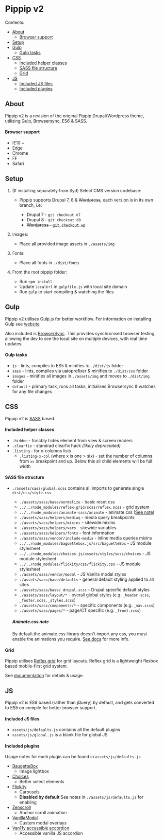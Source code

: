 # Pippip v2

Contents:

- [About](#About)
  - [Browser support](#browser-support)
- [Setup](#setup)
- [Gulp](#Gulp)
  - [Gulp tasks](#Gulp-tasks)
- [CSS](#css)
  - [Included helper classes](#included-helper-classes)
  - [SASS file structure](#sass-file-structure)
  - [Grid](#grid)
- [JS](#js)
  - [Included JS files](#included-js-files)
  - [Included plugins](#included-plugins)

## About

Pippip v2 is a revision of the original Pippip Drupal/Wordpress theme, utilising Gulp, Browsersync, ES6 & SASS.

#### Browser support

- IE10 +
- Edge
- Chrome
- FF
- Safari

## Setup

1. (If installing separately from Syd) Select CMS version codebase:

   - Pippip supports Drupal 7, 8 & ~~Wordpress~~, each version is in its own branch, i.e:

     - Drupal 7 - `git checkout d7`
     - Drupal 8 - `git checkout d8`
     - ~~Wordpress - `git checkout wp`~~

1. Images:

   - Place all provided image assets in `./assets/img`

1. Fonts:

   - Place all fonts in `./dist/fonts`

1. From the root pippip folder:

   - Run `npm install`
   - Update `localUrl` in `gulpfile.js` with local site domain
   - Run `gulp` to start compiling & watching the files

## Gulp

Pippip v2 utilises Gulp.js for better workflow. For information on installing Gulp see [website](https://gulpjs.com/)

Also included is [BrowserSync](https://browsersync.io/). This provides synchronised browser testing, allowing the dev to see the local site on multiple devices, with real time updates.

#### Gulp tasks

- `js` - lints, compiles to ES5 & minifies to `./dist/js` folder
- `sass` - lints, compiles via uatoprefixer & minifies to `./dist/css` folder
- `images` - minifies all images in `./assets/img` and moves to `./dist/img` folder
- `default` - primary task, runs all tasks, initialises Browsersync & watches for any file changes

## CSS

Pippip v2 is [SASS](https://sass-lang.com) based.

#### Included helper classes

- `.hidden` - foricbly hides element from view & screen readers
- `.clearfix` - standrad clearfix hack _(likely depreciated)_
- `.listing` - for x-columns lists
  - `.listing-x-col` (where x is one > six) - set the number of columns from `xs` breakpoint and up. Below this all child elements will be full width

#### SASS file structure

- `./assets/sass/global.scss` contains all imports to generate single `dist/css/style.css`

  - `./assets/sass/base/normalize` - basic reset css
  - `../../node_modules/reflex-grid/scss/reflex.scss` - grid system
  - `../../node_modules/animate-sass/animate` - animate.css ([See note](#animate.css-note))
  - `./assets/sass/helpers/mediaq` - media query breakpoints
  - `./assets/sass/helpers/mixins` - sitewide mixins
  - `./assets/sass/helpers/vars` - sitewide variables
  - `./assets/sass/helpers/fonts` - font information
  - `./assets/sass/vendor/include-media` - Inline media queries mixins
  - `../../node_modules/baguettebox.js/src/baguetteBox` - JS module stylesheet
  - `../../node_modules/choices.js/assets/styles/scss/choices` - JS module stylesheet
  - `../../node_modules/flickity/css/flickity.css` - JS module stylesheet
  - `./assets/sass/vendor/modal` - JS Vanilla modal styles
  - `./assets/sass/base/defaults` - general default styling applied to all sites
  - `./assets/sass/base/_drupal.scss` - Drupal specific default styles
  - `./assets/sass/layout/*` - overall global styles (e.g. `_header.scss`, `_footer.scss`, `_styles.scss`)
  - `./assets/sass/components/*` - specific components (e.g. `_nav.scss`)
  - `./assets/sass/pages/*` - page/CT specific (e.g. `_front.scss`)

  ##### Animate.css note

  By default the animate.css library doesn't import any css, you must enable the animations you require. [See docs](https://github.com/tgdev/animate-sass#animation-module-loading) for more info.

#### Grid

Pippip utilises [Reflex grid](http://reflexgrid.com/docs/) for grid layouts. Reflex grid is a lightweight flexbox based mobile-first grid system.

See [documentation](http://reflexgrid.com/docs/) for details & usage.

## JS

Pippip v2 is ES6 based (rather than jQuery) by default, and gets converted to ES5 on compile for better browser support.

#### Included JS files

- `assets/js/defaults.js` contains all the default plugins
- `assets/js/global.js` is a blank file for global JS

#### Included plugins

Usage notes for each plugin can be found in `assets/js/defaults.js`

- [BaugetteBox](https://www.npmjs.com/package/baguettebox.js)
  - Image lightbox
- [Choices](https://www.npmjs.com/package/choices.js)
  - Better select elements
- [Flickity](https://www.npmjs.com/package/flickity)
  - Carousels
  - **Disabled by default** See notes in `./assets/js/defaults.js` for enabling
- [Zenscroll](https://github.com/zengabor/zenscroll)
  - Anchor scroll animation
- [VanillaModal](https://www.npmjs.com/package/vanilla-modal)
  - Custom modal overlays
- [Van11y accessible accordion](https://github.com/nico3333fr/van11y-accessible-accordion-aria)
  - Accessible vanilla JS accordion
